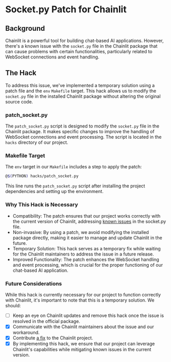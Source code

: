 # Socket.py Patch for Chainlit

## Background

Chainlit is a powerful tool for building chat-based AI applications. However, there's a known issue with the `socket.py` file in the Chainlit package that can cause problems with certain functionalities, particularly related to WebSocket connections and event handling.

## The Hack

To address this issue, we've implemented a temporary solution using a patch file and the `env` `Makefile` target. This hack allows us to modify the `socket.py` file in the installed Chainlit package without altering the original source code.

### patch_socket.py

The `patch_socket.py` script is designed to modify the `socket.py` file in the Chainlit package. It makes specific changes to improve the handling of WebSocket connections and event processing. The script is located in the `hacks` directory of our project.

### Makefile Target

The `env` target in our `Makefile` includes a step to apply the patch:

```bash
@$(PYTHON) hacks/patch_socket.py
```

This line runs the `patch_socket.py` script after installing the project dependencies and setting up the environment.

### Why This Hack is Necessary

- Compatibility: The patch ensures that our project works correctly with the current version of Chainlit, addressing [known issues](https://github.com/Chainlit/chainlit/pull/1364) in the socket.py file.
- Non-invasive: By using a patch, we avoid modifying the installed package directly, making it easier to manage and update Chainlit in the future.
- Temporary Solution: This hack serves as a temporary fix while waiting for the Chainlit maintainers to address the issue in a future release.
- Improved Functionality: The patch enhances the WebSocket handling and event processing, which is crucial for the proper functioning of our chat-based AI application.

### Future Considerations

While this hack is currently necessary for our project to function correctly with Chainlit, it's important to note that this is a temporary solution. We should:
- [ ] Keep an eye on Chainlit updates and remove this hack once the issue is resolved in the official package.
- [x] Communicate with the Chainlit maintainers about the issue and our workaround.
- [x] Contribute [a fix](https://github.com/Chainlit/chainlit/pull/1364) to the Chainlit project.
- [x] By implementing this hack, we ensure that our project can leverage Chainlit's capabilities while mitigating known issues in the current version.